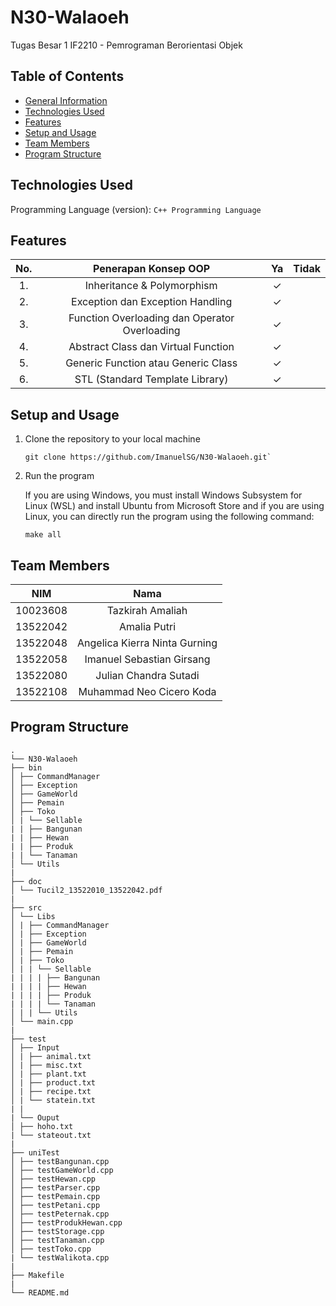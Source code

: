 # N30-Walaoeh

Tugas Besar 1 IF2210 - Pemrograman Berorientasi Objek

## Table of Contents

- [General Information](#general-information)
- [Technologies Used](#technologies-used)
- [Features](#features)
- [Setup and Usage](#setup-and-usage)
- [Team Members](#team-members)
- [Program Structure](#program-structure)

## Technologies Used

Programming Language (version): `C++ Programming Language`

## Features

| **No.** |           **Penerapan Konsep OOP**            | **Ya** | **Tidak** |
| :-----: | :-------------------------------------------: | :----: | --------- |
|   1.    |          Inheritance & Polymorphism           |   ✓    |           |
|   2.    |       Exception dan Exception Handling        |   ✓    |           |
|   3.    | Function Overloading dan Operator Overloading |   ✓    |           |
|   4.    |      Abstract Class dan Virtual Function      |   ✓    |           |
|   5.    |      Generic Function atau Generic Class      |   ✓    |           |
|   6.    |        STL (Standard Template Library)        |   ✓    |           |

## Setup and Usage

1. Clone the repository to your local machine

   ```
   git clone https://github.com/ImanuelSG/N30-Walaoeh.git`
   ```

2. Run the program

   If you are using Windows, you must install Windows Subsystem for Linux (WSL) and install Ubuntu from Microsoft Store and if you are using Linux, you can directly run the program using the following command:

   ```
   make all
   ```

## Team Members

| **NIM**  |           **Nama**            |
| :------: | :---------------------------: |
| 10023608 |       Tazkirah Amaliah        |
| 13522042 |         Amalia Putri          |
| 13522048 | Angelica Kierra Ninta Gurning |
| 13522058 |   Imanuel Sebastian Girsang   |
| 13522080 |     Julian Chandra Sutadi     |
| 13522108 |   Muhammad Neo Cicero Koda    |

## Program Structure

```
.
└── N30-Walaoeh
├── bin
│ ├── CommandManager
│ ├── Exception
│ ├── GameWorld
│ ├── Pemain
│ ├── Toko
│ | └── Sellable
| | ├── Bangunan
| | ├── Hewan
| | ├── Produk
| | └── Tanaman
│ └── Utils
|
├── doc
│ └── Tucil2_13522010_13522042.pdf
|
├── src
│ └── Libs
│ | ├── CommandManager
│ | ├── Exception
│ | ├── GameWorld
│ | ├── Pemain
│ | ├── Toko
│ | | └── Sellable
| | | | ├── Bangunan
| | | | ├── Hewan
| | | | ├── Produk
| | | | └── Tanaman
│ | | └── Utils
│ └── main.cpp
|
├── test
│ ├── Input
│ | ├── animal.txt
│ | ├── misc.txt
│ | ├── plant.txt
│ | ├── product.txt
│ | ├── recipe.txt
│ | └── statein.txt
| |
| └── Ouput
│ ├── hoho.txt
| └── stateout.txt
|
├── uniTest
│ ├── testBangunan.cpp
│ ├── testGameWorld.cpp
│ ├── testHewan.cpp
│ ├── testParser.cpp
│ ├── testPemain.cpp
│ ├── testPetani.cpp
│ ├── testPeternak.cpp
│ ├── testProdukHewan.cpp
│ ├── testStorage.cpp
│ ├── testTanaman.cpp
│ ├── testToko.cpp
| └── testWalikota.cpp
|
├── Makefile
|
└── README.md

```
